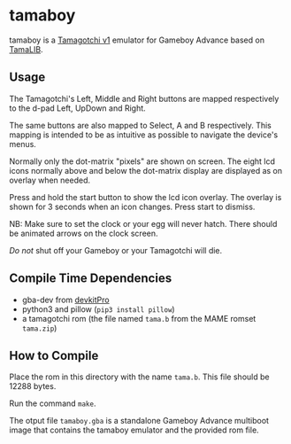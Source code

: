 # tamaboy

tamaboy is a [Tamagotchi v1](http://adb.arcadeitalia.net/?mame=tama) emulator
for Gameboy Advance based on [TamaLIB](https://github.com/jcrona/tamalib/).

## Usage

The Tamagotchi's Left, Middle and Right buttons are mapped respectively to the
d-pad Left, UpDown and Right.

The same buttons are also mapped to Select, A and B respectively. This mapping
is intended to be as intuitive as possible to navigate the device's menus.

Normally only the dot-matrix "pixels" are shown on screen. The eight lcd icons
normally above and below the dot-matrix display are displayed as on overlay when
needed.

Press and hold the start button to show the lcd icon overlay. The overlay is
shown for 3 seconds when an icon changes. Press start to dismiss.

NB: Make sure to set the clock or your egg will never hatch. There should be
animated arrows on the clock screen.

*Do not* shut off your Gameboy or your Tamagotchi will die.

## Compile Time Dependencies

- gba-dev from [devkitPro](https://devkitpro.org/wiki/Getting_Started)
- python3 and pillow (`pip3 install pillow`)
- a tamagotchi rom (the file named `tama.b` from the MAME romset `tama.zip`)

## How to Compile

Place the rom in this directory with the name `tama.b`. This file should be
12288 bytes.

Run the command `make`.

The otput file `tamaboy.gba` is a standalone Gameboy Advance multiboot image
that contains the tamaboy emulator and the provided rom file.
